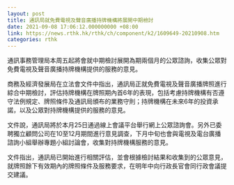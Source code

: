 ```yaml
---
layout: post
title: 通訊局就免費電視及聲音廣播持牌機構將展開中期檢討
date: 2021-09-08 17:06:12.000000000 +08:00
link: https://news.rthk.hk/rthk/ch/component/k2/1609649-20210908.htm
categories: rthk
---
```


通訊事務管理局本周五起將會就中期檢討展開為期兩個月的公眾諮詢，收集公眾對免費電視及聲音廣播持牌機構提供的服務的意見。

商務及經濟發展局在立法會文件中指出，通訊局正就免費電視及聲音廣播牌照進行綜合中期檢討，評估持牌機構在牌照期內首6年的表現，包括考慮持牌機構有否遵守法例規定、牌照條件及通訊局頒布的業務守則；持牌機構在未來6年的投資承諾，以及公眾對持牌機構提供的服務的意見。

文件說，通訊局將於本月25日通過線上會議平台舉行網上公眾諮詢會。另外已委聘獨立顧問公司在10至12月期間進行意見調查，下月中旬也會與電視及電台廣播諮詢小組舉辦專題小組討論會，收集對持牌機構服務的意見。

文件指出，通訊局已開始進行相關評估，並會根據檢討結果和收集到的公眾意見，就牌照餘下有效期內的牌照條件及服務要求，在明年中向行政長官會同行政會議提交建議。
